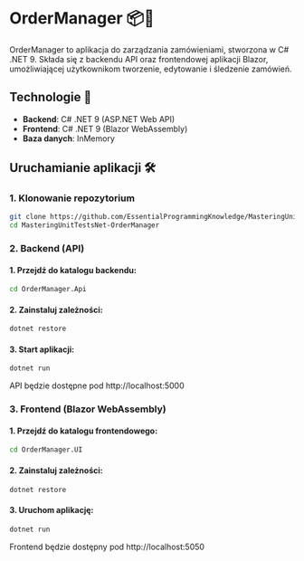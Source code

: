 # OrderManager 📦🛒
OrderManager to aplikacja do zarządzania zamówieniami, stworzona w C# .NET 9. Składa się z backendu API oraz frontendowej aplikacji Blazor, umożliwiającej użytkownikom tworzenie, edytowanie i śledzenie zamówień.

## Technologie 🚀
- **Backend**: C# .NET 9 (ASP.NET Web API)
- **Frontend**: C# .NET 9 (Blazor WebAssembly)
- **Baza danych**: InMemory


## Uruchamianie aplikacji 🛠️
### 1. Klonowanie repozytorium

```sh
git clone https://github.com/EssentialProgrammingKnowledge/MasteringUnitTestsNet-OrderManager.git
cd MasteringUnitTestsNet-OrderManager
```


### 2. Backend (API)

#### 1. Przejdź do katalogu backendu:

```sh
cd OrderManager.Api
```

#### 2. Zainstaluj zależności:

```sh
dotnet restore
```

#### 3. Start aplikacji:

```sh
dotnet run
```

API będzie dostępne pod http://localhost:5000

	
### 3. Frontend (Blazor WebAssembly)

#### 1. Przejdź do katalogu frontendowego:

```sh
cd OrderManager.UI
```

#### 2. Zainstaluj zależności:

```sh
dotnet restore
```

#### 3. Uruchom aplikację:

```sh
dotnet run
```

Frontend będzie dostępny pod http://localhost:5050
